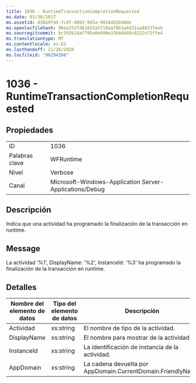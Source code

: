 ```yaml
---
title: 1036 - RuntimeTransactionCompletionRequested
ms.date: 03/30/2017
ms.assetid: d36b9f44-7c0f-4083-9d3a-9034dd2b98de
ms.openlocfilehash: 96ea253fd61652a3719eaf8b1a4d31aa88337eeb
ms.sourcegitcommit: bc293b14af795e0e999e3304dd40c0222cf2ffe4
ms.translationtype: MT
ms.contentlocale: es-ES
ms.lasthandoff: 11/26/2020
ms.locfileid: "96294266"
---
```

# <a name="1036---runtimetransactioncompletionrequested"></a>1036 - RuntimeTransactionCompletionRequested

## <a name="properties"></a>Propiedades  
  
|||  
|-|-|  
|ID|1036|  
|Palabras clave|WFRuntime|  
|Nivel|Verbose|  
|Canal|Microsoft-Windows-Application Server-Applications/Debug|  
  
## <a name="description"></a>Descripción  

 Indica que una actividad ha programado la finalización de la transacción en runtime.  
  
## <a name="message"></a>Message  

 La actividad '%1', DisplayName: '%2', InstanceId: '%3' ha programado la finalización de la transacción en runtime.  
  
## <a name="details"></a>Detalles  
  
|Nombre del elemento de datos|Tipo del elemento de datos|Descripción|  
|--------------------|--------------------|-----------------|  
|Actividad|xs:string|El nombre de tipo de la actividad.|  
|DisplayName|xs:string|El nombre para mostrar de la actividad.|  
|InstanceId|xs:string|La identificación de instancia de la actividad.|  
|AppDomain|xs:string|La cadena devuelta por AppDomain.CurrentDomain.FriendlyName.|
